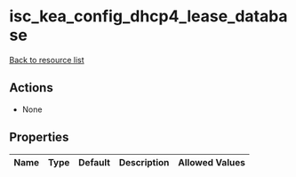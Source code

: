 # isc_kea_config_dhcp4_lease_database

[Back to resource list](../README.md#resources)

## Actions

- None

## Properties

| Name | Type | Default | Description | Allowed Values |
| ---- | ---- | ------- | ----------- | -------------- |
